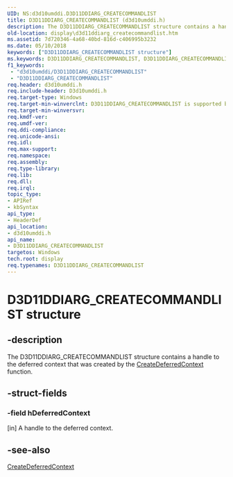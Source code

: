 ```yaml
---
UID: NS:d3d10umddi.D3D11DDIARG_CREATECOMMANDLIST
title: D3D11DDIARG_CREATECOMMANDLIST (d3d10umddi.h)
description: The D3D11DDIARG_CREATECOMMANDLIST structure contains a handle to the deferred context that was created by the CreateDeferredContext function.
old-location: display\d3d11ddiarg_createcommandlist.htm
ms.assetid: 7d720346-4a68-40bd-816d-c406995b3232
ms.date: 05/10/2018
keywords: ["D3D11DDIARG_CREATECOMMANDLIST structure"]
ms.keywords: D3D11DDIARG_CREATECOMMANDLIST, D3D11DDIARG_CREATECOMMANDLIST structure [Display Devices], UMDisplayDriver_Dx11param_Structs_fc1a42ad-2d14-44de-abf1-480810b8d080.xml, d3d10umddi/D3D11DDIARG_CREATECOMMANDLIST, display.d3d11ddiarg_createcommandlist
f1_keywords:
 - "d3d10umddi/D3D11DDIARG_CREATECOMMANDLIST"
 - "D3D11DDIARG_CREATECOMMANDLIST"
req.header: d3d10umddi.h
req.include-header: D3d10umddi.h
req.target-type: Windows
req.target-min-winverclnt: D3D11DDIARG_CREATECOMMANDLIST is supported beginning with the Windows 7 operating system.
req.target-min-winversvr: 
req.kmdf-ver: 
req.umdf-ver: 
req.ddi-compliance: 
req.unicode-ansi: 
req.idl: 
req.max-support: 
req.namespace: 
req.assembly: 
req.type-library: 
req.lib: 
req.dll: 
req.irql: 
topic_type:
- APIRef
- kbSyntax
api_type:
- HeaderDef
api_location:
- d3d10umddi.h
api_name:
- D3D11DDIARG_CREATECOMMANDLIST
targetos: Windows
tech.root: display
req.typenames: D3D11DDIARG_CREATECOMMANDLIST
---
```


# D3D11DDIARG_CREATECOMMANDLIST structure


## -description


The D3D11DDIARG_CREATECOMMANDLIST structure contains a handle to the deferred context that was created by the <a href="https://docs.microsoft.com/windows-hardware/drivers/ddi/d3d10umddi/nc-d3d10umddi-pfnd3d11ddi_createdeferredcontext">CreateDeferredContext</a> function. 


## -struct-fields




### -field hDeferredContext

[in] A handle to the deferred context. 


## -see-also




<a href="https://docs.microsoft.com/windows-hardware/drivers/ddi/d3d10umddi/nc-d3d10umddi-pfnd3d11ddi_createdeferredcontext">CreateDeferredContext</a>
 

 


